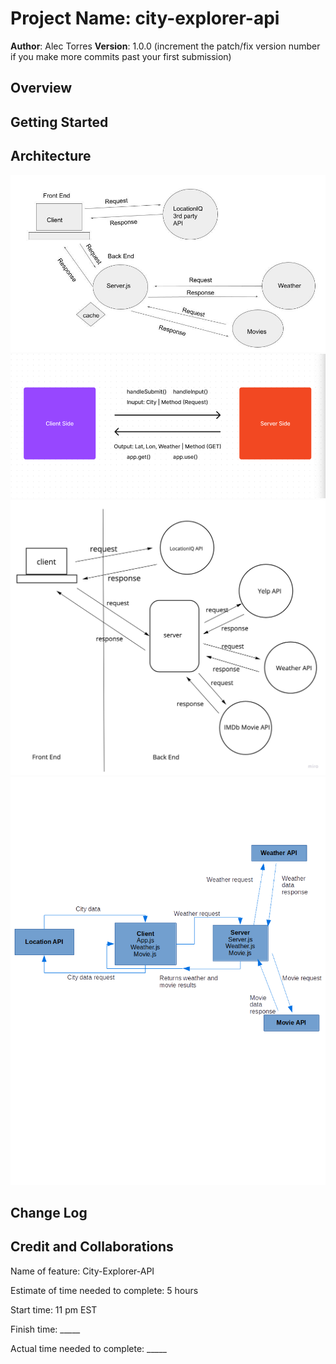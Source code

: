 # Project Name: city-explorer-api

**Author**: Alec Torres
**Version**: 1.0.0 (increment the patch/fix version number if you make more commits past your first submission)

## Overview
<!-- Provide a high level overview of what this application is and why you are building it, beyond the fact that it's an assignment for this class. (i.e. What's your problem domain?) -->

## Getting Started
<!-- What are the steps that a user must take in order to build this app on their own machine and get it running? -->

## Architecture
![Lab 6](./Untitled%20presentation.jpg)
![Lab 7](./Wireframe_lab7.png)
![Lab 8](./Lab%208%20wireframe.jpg)
![Lab 9](./lab%209%20wrrc.png)

## Change Log
<!-- Use this area to document the iterative changes made to your application as each feature is successfully implemented. Use time stamps. Here's an example:

01-01-2001 4:59pm - Application now has a fully-functional express server, with a GET route for the location resource. -->

## Credit and Collaborations
<!-- Give credit (and a link) to other people or resources that helped you build this application. -->

Name of feature: City-Explorer-API

Estimate of time needed to complete: 5 hours

Start time: 11 pm EST

Finish time: _____

Actual time needed to complete: _____
